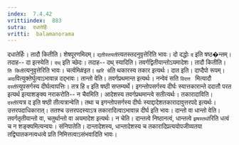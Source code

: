 ```yaml
---
index:  7.4.42
vrittiindex:  883
sutra:  दधातेर्हिः
vritti:  balamanorama 
---
```


दधातेर्हिः। तादौ कितीति। शेषपूरणमिदम्। `द्यतीस्तयती`त्यतस्तदनुवृत्तेरिति भावः। दो दद्धोः `द` इति षष्ठ�न्तम्। तदाह-- दा इत्स्येति। `दथ्` इति च्छेदः। तदाह-- दथ् स्यादिति। तवर्गद्वितीयान्तोऽयमादेशः। तादौ कितीति। `ति किती`त्यनुवृत्तेरिति भावः। चर्त्वमि#इत। `खरि चे`ति थकारस्य तकार इत्यर्थः। दात इति। दाप्दैपो रूपम्। `अदा`वित्युक्तेर्घुत्वाऽभावान्न दद्भावः। तान्तो वेति। तवर्गप्रथमान्त इत्यर्थः। नन्वेवं सति `विदत्त ` मित्यादौ `दस्ती`त्युपसर्गस्य दीर्घत्वापत्तिः। तत्र हि `द` इति षष्ठी सप्तम्यर्थे। इगन्तोपसर्गस्य दीर्घः स्यात्तकारान्ते ददातौ परत इत्यर्थ इत्याशङ्क्य नराकरोति-- न चैवमिति। आदेशस्य तवर्गप्रथमान्त्वे सतीत्यर्थः। तकारादाविति। `दस्ती`त्यत्र द इति षष्ठी तीत्यत्रान्वेति। तथा च इगन्तोपसर्गस्य दीर्घः स्याद्दादेशतकारादावुत्तरपदे इत्यर्थः। उत्तरपदाधिकारात्। ततश्च उत्तरपदस्याऽत्र तकारादित्वाऽभावान्न दीर्घ इति भावः। दान्तो वा धान्तो वेति। तवर्गतृतीयान्तो वा, चतुर्थान्तो वा अयमादेश इत्यर्थः। न चेति। दान्तत्वे निष्ठानत्वं, धान्तत्वे `झषस्तथो`रिति धत्वं च न शङ्क्यमित्यन्वयः। संनिपातेति। दान्तादेशस्य, धान्तादेशस्य च तकारादिप्रत्ययोपजीव्यतया तद्विघातकनत्वधत्वे प्रति निमित्तत्वाऽसंभवादिति भावः। 


